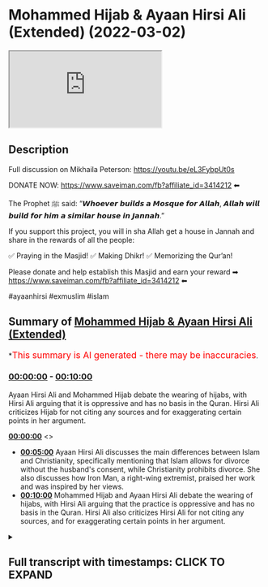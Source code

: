 # Mohammed Hijab & Ayaan Hirsi Ali (Extended) (2022-03-02)

<iframe loading='lazy' src='https://www.youtube.com/embed/PdiRh_BkBCg'></iframe>

## Description

Full discussion on Mikhaila Peterson: https://youtu.be/eL3FybpUt0s

DONATE NOW: https://www.saveiman.com/fb?affiliate_id=3414212 ⬅

The Prophet ﷺ said: “𝙒𝙝𝙤𝙚𝙫𝙚𝙧 𝙗𝙪𝙞𝙡𝙙𝙨 𝙖 𝙈𝙤𝙨𝙦𝙪𝙚 𝙛𝙤𝙧 𝘼𝙡𝙡𝙖𝙝, 𝘼𝙡𝙡𝙖𝙝 𝙬𝙞𝙡𝙡 𝙗𝙪𝙞𝙡𝙙 𝙛𝙤𝙧 𝙝𝙞𝙢 𝙖 𝙨𝙞𝙢𝙞𝙡𝙖𝙧 𝙝𝙤𝙪𝙨𝙚 𝙞𝙣 𝙅𝙖𝙣𝙣𝙖𝙝.”

If you support this project, you will in sha Allah get a house in Jannah and share in the rewards of all the people:

✅ Praying in the Masjid!
✅ Making Dhikr!
✅ Memorizing the Qur’an!

Please donate and help establish this Masjid and earn your reward ➡ https://www.saveiman.com/fb?affiliate_id=3414212 ⬅

#ayaanhirsi #exmuslim #islam

## Summary of [Mohammed Hijab & Ayaan Hirsi Ali (Extended)](https://www.youtube.com/watch?v=PdiRh_BkBCg)


*<span style="color:red; font-size:125%">This summary is AI generated - there may be inaccuracies</span>.

### [00:00:00](https://www.youtube.com/watch?v=PdiRh_BkBCg&t=0) - [00:10:00](https://www.youtube.com/watch?v=PdiRh_BkBCg&t=600)

Ayaan Hirsi Ali and Mohammed Hijab debate the wearing of hijabs, with Hirsi Ali arguing that it is oppressive and has no basis in the Quran. Hirsi Ali criticizes Hijab for not citing any sources and for exaggerating certain points in her argument.

**[00:00:00](https://www.youtube.com/watch?v=PdiRh_BkBCg&t=0)** <>
* **[00:05:00](https://www.youtube.com/watch?v=PdiRh_BkBCg&t=300)** Ayaan Hirsi Ali discusses the main differences between Islam and Christianity, specifically mentioning that Islam allows for divorce without the husband's consent, while Christianity prohibits divorce. She also discusses how Iron Man, a right-wing extremist, praised her work and was inspired by her views.
* **[00:10:00](https://www.youtube.com/watch?v=PdiRh_BkBCg&t=600)** Mohammed Hijab and Ayaan Hirsi Ali debate the wearing of hijabs, with Hirsi Ali arguing that the practice is oppressive and has no basis in the Quran. Hirsi Ali also criticizes Hirsi Ali for not citing any sources, and for exaggerating certain points in her argument.

<details><summary><h2>Full transcript with timestamps: CLICK TO EXPAND</h2></summary>

[0:00:00](https://youtu.be/PdiRh_BkBCg?t=0) islam was founded  
[0:00:02](https://youtu.be/PdiRh_BkBCg?t=2) um  
[0:00:04](https://youtu.be/PdiRh_BkBCg?t=4) by a man  
[0:00:06](https://youtu.be/PdiRh_BkBCg?t=6) who  
[0:00:07](https://youtu.be/PdiRh_BkBCg?t=7) [Music]  
[0:00:10](https://youtu.be/PdiRh_BkBCg?t=10) was it was founded in a context  
[0:00:14](https://youtu.be/PdiRh_BkBCg?t=14) [Music]  
[0:00:20](https://youtu.be/PdiRh_BkBCg?t=20) muslims in norway are now establishing a  
[0:00:22](https://youtu.be/PdiRh_BkBCg?t=22) masjid and tawa center to enhance the  
[0:00:25](https://youtu.be/PdiRh_BkBCg?t=25) norwegian dawah if you donate to the  
[0:00:26](https://youtu.be/PdiRh_BkBCg?t=26) scores you will insha allah reap the  
[0:00:29](https://youtu.be/PdiRh_BkBCg?t=29) rewards of thousands of muslims coming  
[0:00:31](https://youtu.be/PdiRh_BkBCg?t=31) back to islam and many of those who  
[0:00:33](https://youtu.be/PdiRh_BkBCg?t=33) become dwight and invite to islam so  
[0:00:36](https://youtu.be/PdiRh_BkBCg?t=36) click the link and donate now and share  
[0:00:38](https://youtu.be/PdiRh_BkBCg?t=38) the video for extra rewards  
[0:00:42](https://youtu.be/PdiRh_BkBCg?t=42) how are you guys doing now many of you  
[0:00:44](https://youtu.be/PdiRh_BkBCg?t=44) already know that the opposing views  
[0:00:46](https://youtu.be/PdiRh_BkBCg?t=46) episode that i done with one iron mcgann  
[0:00:49](https://youtu.be/PdiRh_BkBCg?t=49) who refers to herself as iron hersey  
[0:00:51](https://youtu.be/PdiRh_BkBCg?t=51) ally because she is a liar and she has  
[0:00:53](https://youtu.be/PdiRh_BkBCg?t=53) been lying to the dutch parliament and  
[0:00:55](https://youtu.be/PdiRh_BkBCg?t=55) she's been lying to  
[0:00:57](https://youtu.be/PdiRh_BkBCg?t=57) the public about islam and what it  
[0:00:58](https://youtu.be/PdiRh_BkBCg?t=58) entails and she is an ignoramus an  
[0:01:01](https://youtu.be/PdiRh_BkBCg?t=61) academic charlatan an obsequious woman a  
[0:01:03](https://youtu.be/PdiRh_BkBCg?t=63) right-wing apple polisher  
[0:01:06](https://youtu.be/PdiRh_BkBCg?t=66) that individual has now quite frankly  
[0:01:08](https://youtu.be/PdiRh_BkBCg?t=68) been exposed if you go and watch that  
[0:01:10](https://youtu.be/PdiRh_BkBCg?t=70) video you i think you'll agree with me  
[0:01:12](https://youtu.be/PdiRh_BkBCg?t=72) um not many people even from the other  
[0:01:15](https://youtu.be/PdiRh_BkBCg?t=75) side let's say can disagree with that  
[0:01:18](https://youtu.be/PdiRh_BkBCg?t=78) but i wanted to just point on some of  
[0:01:20](https://youtu.be/PdiRh_BkBCg?t=80) the things because obviously in that  
[0:01:22](https://youtu.be/PdiRh_BkBCg?t=82) uh opposing views a format i couldn't i  
[0:01:25](https://youtu.be/PdiRh_BkBCg?t=85) didn't have access to to her responses  
[0:01:27](https://youtu.be/PdiRh_BkBCg?t=87) and she did not have access to my  
[0:01:29](https://youtu.be/PdiRh_BkBCg?t=89) responses so there are some things i  
[0:01:31](https://youtu.be/PdiRh_BkBCg?t=91) wanted to bring  
[0:01:32](https://youtu.be/PdiRh_BkBCg?t=92) uh to respond to and not that she  
[0:01:34](https://youtu.be/PdiRh_BkBCg?t=94) deserves a response because i think for  
[0:01:36](https://youtu.be/PdiRh_BkBCg?t=96) all intents and purposes anyone with a  
[0:01:38](https://youtu.be/PdiRh_BkBCg?t=98) shred of integrity and maybe an iota of  
[0:01:41](https://youtu.be/PdiRh_BkBCg?t=101) sincerity will know that her academic  
[0:01:44](https://youtu.be/PdiRh_BkBCg?t=104) career if she ever had one in the first  
[0:01:46](https://youtu.be/PdiRh_BkBCg?t=106) place  
[0:01:47](https://youtu.be/PdiRh_BkBCg?t=107) is over now with all due respect or none  
[0:01:49](https://youtu.be/PdiRh_BkBCg?t=109) due to her  
[0:01:52](https://youtu.be/PdiRh_BkBCg?t=112) this individual actually by the way i  
[0:01:53](https://youtu.be/PdiRh_BkBCg?t=113) couldn't read this out in the opposing  
[0:01:55](https://youtu.be/PdiRh_BkBCg?t=115) views for much i should give you a taste  
[0:01:56](https://youtu.be/PdiRh_BkBCg?t=116) of what kind of individual she is this  
[0:01:58](https://youtu.be/PdiRh_BkBCg?t=118) is something she mentions in one of her  
[0:01:59](https://youtu.be/PdiRh_BkBCg?t=119) books  
[0:02:01](https://youtu.be/PdiRh_BkBCg?t=121) she mentions and i quote  
[0:02:03](https://youtu.be/PdiRh_BkBCg?t=123) she was talking about christian churches  
[0:02:05](https://youtu.be/PdiRh_BkBCg?t=125) she says but i think christian church  
[0:02:07](https://youtu.be/PdiRh_BkBCg?t=127) should begin dawa look how she has  
[0:02:10](https://youtu.be/PdiRh_BkBCg?t=130) riddle and anger  
[0:02:11](https://youtu.be/PdiRh_BkBCg?t=131) subhanallah resentment towards the tawa  
[0:02:13](https://youtu.be/PdiRh_BkBCg?t=133) the propagation of islam and the muslim  
[0:02:15](https://youtu.be/PdiRh_BkBCg?t=135) people she goes but i think christian  
[0:02:17](https://youtu.be/PdiRh_BkBCg?t=137) church should begin douwa exactly as  
[0:02:19](https://youtu.be/PdiRh_BkBCg?t=139) islam does  
[0:02:20](https://youtu.be/PdiRh_BkBCg?t=140) you need to compete because you can be  
[0:02:22](https://youtu.be/PdiRh_BkBCg?t=142) as powerful you can be a powerful tool  
[0:02:25](https://youtu.be/PdiRh_BkBCg?t=145) to reverse islamization she states yeah  
[0:02:28](https://youtu.be/PdiRh_BkBCg?t=148) you should start with muslim  
[0:02:29](https://youtu.be/PdiRh_BkBCg?t=149) neighborhoods in rome  
[0:02:31](https://youtu.be/PdiRh_BkBCg?t=151) she's talking to a priest here and she  
[0:02:33](https://youtu.be/PdiRh_BkBCg?t=153) says  
[0:02:34](https://youtu.be/PdiRh_BkBCg?t=154) europe is sleepwalking into disaster  
[0:02:36](https://youtu.be/PdiRh_BkBCg?t=156) cultural ideological and political  
[0:02:37](https://youtu.be/PdiRh_BkBCg?t=157) disaster because the authorities of the  
[0:02:40](https://youtu.be/PdiRh_BkBCg?t=160) church have neglected the immigrant  
[0:02:43](https://youtu.be/PdiRh_BkBCg?t=163) ghettos she states the churches could go  
[0:02:46](https://youtu.be/PdiRh_BkBCg?t=166) into muslim communities provide services  
[0:02:48](https://youtu.be/PdiRh_BkBCg?t=168) just as the radical muslims do build new  
[0:02:51](https://youtu.be/PdiRh_BkBCg?t=171) catholic schools hospitals communities  
[0:02:54](https://youtu.be/PdiRh_BkBCg?t=174) community centers just like the ones  
[0:02:56](https://youtu.be/PdiRh_BkBCg?t=176) that were such a civilizing force under  
[0:02:59](https://youtu.be/PdiRh_BkBCg?t=179) colonialism in africa  
[0:03:01](https://youtu.be/PdiRh_BkBCg?t=181) this person is not just an apostate from  
[0:03:03](https://youtu.be/PdiRh_BkBCg?t=183) islam this person  
[0:03:05](https://youtu.be/PdiRh_BkBCg?t=185) is the equivalent of the the monster  
[0:03:08](https://youtu.be/PdiRh_BkBCg?t=188) uncle tom no aunt jemima where the hell  
[0:03:11](https://youtu.be/PdiRh_BkBCg?t=191) the equivalent uncle tommy is the  
[0:03:12](https://youtu.be/PdiRh_BkBCg?t=192) monstrous  
[0:03:14](https://youtu.be/PdiRh_BkBCg?t=194) uh you know uncle tom that she is a  
[0:03:17](https://youtu.be/PdiRh_BkBCg?t=197) colonized colonialism in africa she's an  
[0:03:19](https://youtu.be/PdiRh_BkBCg?t=199) apostate from african identity  
[0:03:22](https://youtu.be/PdiRh_BkBCg?t=202) itself  
[0:03:23](https://youtu.be/PdiRh_BkBCg?t=203) not just islam  
[0:03:25](https://youtu.be/PdiRh_BkBCg?t=205) but not just that and i've mentioned  
[0:03:27](https://youtu.be/PdiRh_BkBCg?t=207) this and alluded to it but i wanted to  
[0:03:28](https://youtu.be/PdiRh_BkBCg?t=208) give you clarity and proof because i did  
[0:03:30](https://youtu.be/PdiRh_BkBCg?t=210) mention it in the discussion but i  
[0:03:32](https://youtu.be/PdiRh_BkBCg?t=212) wanted to mention it once more look what  
[0:03:35](https://youtu.be/PdiRh_BkBCg?t=215) she says about islam in her book one of  
[0:03:38](https://youtu.be/PdiRh_BkBCg?t=218) her main books this is printed  
[0:03:41](https://youtu.be/PdiRh_BkBCg?t=221) this is printed  
[0:03:42](https://youtu.be/PdiRh_BkBCg?t=222) she states a key problem for islam today  
[0:03:45](https://youtu.be/PdiRh_BkBCg?t=225) can be summarized in three simplifying  
[0:03:46](https://youtu.be/PdiRh_BkBCg?t=226) sentences christians worship a man made  
[0:03:49](https://youtu.be/PdiRh_BkBCg?t=229) divine  
[0:03:50](https://youtu.be/PdiRh_BkBCg?t=230) jews worship a book  
[0:03:51](https://youtu.be/PdiRh_BkBCg?t=231) and muslims worship both  
[0:03:55](https://youtu.be/PdiRh_BkBCg?t=235) she doesn't know the basics of islam  
[0:03:57](https://youtu.be/PdiRh_BkBCg?t=237) look at what she says here in her book  
[0:03:59](https://youtu.be/PdiRh_BkBCg?t=239) infidel i've read her books  
[0:04:02](https://youtu.be/PdiRh_BkBCg?t=242) rubbish  
[0:04:03](https://youtu.be/PdiRh_BkBCg?t=243) rubbish  
[0:04:04](https://youtu.be/PdiRh_BkBCg?t=244) books they are  
[0:04:06](https://youtu.be/PdiRh_BkBCg?t=246) she goes on her tour so she's talking  
[0:04:08](https://youtu.be/PdiRh_BkBCg?t=248) about a particular film that was  
[0:04:09](https://youtu.be/PdiRh_BkBCg?t=249) released on hotel  
[0:04:10](https://youtu.be/PdiRh_BkBCg?t=250) is written the opening verse of the  
[0:04:13](https://youtu.be/PdiRh_BkBCg?t=253) quran the surat al-fatiha so she refers  
[0:04:16](https://youtu.be/PdiRh_BkBCg?t=256) to an entire chapter as a verse she  
[0:04:19](https://youtu.be/PdiRh_BkBCg?t=259) doesn't know the basics and she  
[0:04:20](https://youtu.be/PdiRh_BkBCg?t=260) continues by the way there's other  
[0:04:21](https://youtu.be/PdiRh_BkBCg?t=261) things like this where she talks about  
[0:04:23](https://youtu.be/PdiRh_BkBCg?t=263) hadith like for example  
[0:04:27](https://youtu.be/PdiRh_BkBCg?t=267) or the jannah is under the feet of the  
[0:04:29](https://youtu.be/PdiRh_BkBCg?t=269) mother she says the verse of the quran  
[0:04:30](https://youtu.be/PdiRh_BkBCg?t=270) she does not know how to differentiate a  
[0:04:32](https://youtu.be/PdiRh_BkBCg?t=272) verse from a chapter  
[0:04:33](https://youtu.be/PdiRh_BkBCg?t=273) at the verse of the quran  
[0:04:35](https://youtu.be/PdiRh_BkBCg?t=275) and  
[0:04:36](https://youtu.be/PdiRh_BkBCg?t=276) this person is meant to be the scholar  
[0:04:38](https://youtu.be/PdiRh_BkBCg?t=278) that is telling us and teaching us about  
[0:04:40](https://youtu.be/PdiRh_BkBCg?t=280) islam this is meant to be the scholar  
[0:04:42](https://youtu.be/PdiRh_BkBCg?t=282) joe rogan and jordan pearson and these  
[0:04:44](https://youtu.be/PdiRh_BkBCg?t=284) individuals they're putting her on  
[0:04:46](https://youtu.be/PdiRh_BkBCg?t=286) i want to show you the extent of her  
[0:04:48](https://youtu.be/PdiRh_BkBCg?t=288) ignorance by just letting her answer a  
[0:04:50](https://youtu.be/PdiRh_BkBCg?t=290) simple gcse re type question that she  
[0:04:55](https://youtu.be/PdiRh_BkBCg?t=295) stutters i i thought that this was in  
[0:04:57](https://youtu.be/PdiRh_BkBCg?t=297) many ways the most telling part of the  
[0:04:59](https://youtu.be/PdiRh_BkBCg?t=299) entire opposing views segment let's take  
[0:05:01](https://youtu.be/PdiRh_BkBCg?t=301) a let's take a look at how she answers a  
[0:05:03](https://youtu.be/PdiRh_BkBCg?t=303) very simple question what the  
[0:05:04](https://youtu.be/PdiRh_BkBCg?t=304) differences of islam and christianity  
[0:05:06](https://youtu.be/PdiRh_BkBCg?t=306) are let's take a look what do you think  
[0:05:08](https://youtu.be/PdiRh_BkBCg?t=308) the primary differences are that you've  
[0:05:09](https://youtu.be/PdiRh_BkBCg?t=309) seen between islam and christianity  
[0:05:12](https://youtu.be/PdiRh_BkBCg?t=312) the primary differences  
[0:05:15](https://youtu.be/PdiRh_BkBCg?t=315) primary differences yeah  
[0:05:17](https://youtu.be/PdiRh_BkBCg?t=317) well i think  
[0:05:19](https://youtu.be/PdiRh_BkBCg?t=319) the the primary and probably the most  
[0:05:21](https://youtu.be/PdiRh_BkBCg?t=321) well-known differences is islam was  
[0:05:24](https://youtu.be/PdiRh_BkBCg?t=324) founded  
[0:05:27](https://youtu.be/PdiRh_BkBCg?t=327) by a man  
[0:05:30](https://youtu.be/PdiRh_BkBCg?t=330) who  
[0:05:33](https://youtu.be/PdiRh_BkBCg?t=333) was it was founded in a context  
[0:05:38](https://youtu.be/PdiRh_BkBCg?t=338) that was tribal  
[0:05:41](https://youtu.be/PdiRh_BkBCg?t=341) very parochial very small  
[0:05:45](https://youtu.be/PdiRh_BkBCg?t=345) and the man who founded islam  
[0:05:47](https://youtu.be/PdiRh_BkBCg?t=347) turned it into an empire so i'm really  
[0:05:50](https://youtu.be/PdiRh_BkBCg?t=350) sorry to say this but this academic  
[0:05:52](https://youtu.be/PdiRh_BkBCg?t=352) charlatan  
[0:05:53](https://youtu.be/PdiRh_BkBCg?t=353) in addition to saying  
[0:05:55](https://youtu.be/PdiRh_BkBCg?t=355) she's not knowing the basics clearly  
[0:05:57](https://youtu.be/PdiRh_BkBCg?t=357) identified by her printed works and her  
[0:06:00](https://youtu.be/PdiRh_BkBCg?t=360) public  
[0:06:01](https://youtu.be/PdiRh_BkBCg?t=361) display or presentations  
[0:06:04](https://youtu.be/PdiRh_BkBCg?t=364) she  
[0:06:05](https://youtu.be/PdiRh_BkBCg?t=365) in addition to that continues  
[0:06:07](https://youtu.be/PdiRh_BkBCg?t=367) lying to the public and telling people  
[0:06:10](https://youtu.be/PdiRh_BkBCg?t=370) or insinuating that islam  
[0:06:12](https://youtu.be/PdiRh_BkBCg?t=372) uh has a force of bleak or forced  
[0:06:14](https://youtu.be/PdiRh_BkBCg?t=374) convert narrative that we force people  
[0:06:17](https://youtu.be/PdiRh_BkBCg?t=377) to become muslims let's take a look at  
[0:06:19](https://youtu.be/PdiRh_BkBCg?t=379) what she states trying to get non-muslim  
[0:06:22](https://youtu.be/PdiRh_BkBCg?t=382) societies to adopt islam either through  
[0:06:24](https://youtu.be/PdiRh_BkBCg?t=384) persuasion or through force or through  
[0:06:27](https://youtu.be/PdiRh_BkBCg?t=387) both of those means now this she keeps  
[0:06:30](https://youtu.be/PdiRh_BkBCg?t=390) mentioning this  
[0:06:31](https://youtu.be/PdiRh_BkBCg?t=391) it's as if she has not mentioned or she  
[0:06:33](https://youtu.be/PdiRh_BkBCg?t=393) has not read and she clearly has  
[0:06:34](https://youtu.be/PdiRh_BkBCg?t=394) actually because i've seen it in her one  
[0:06:36](https://youtu.be/PdiRh_BkBCg?t=396) of her books she mentions it  
[0:06:37](https://youtu.be/PdiRh_BkBCg?t=397) the verse  
[0:06:39](https://youtu.be/PdiRh_BkBCg?t=399) there is no compulsion in religion  
[0:06:42](https://youtu.be/PdiRh_BkBCg?t=402) even arnold walker  
[0:06:44](https://youtu.be/PdiRh_BkBCg?t=404) who wrote the book proselytizing oh  
[0:06:46](https://youtu.be/PdiRh_BkBCg?t=406) sorry the preaching of islam an  
[0:06:48](https://youtu.be/PdiRh_BkBCg?t=408) orientalist doesn't take this view that  
[0:06:50](https://youtu.be/PdiRh_BkBCg?t=410) islam was spread by the sword in the  
[0:06:52](https://youtu.be/PdiRh_BkBCg?t=412) sense that people were forced to become  
[0:06:54](https://youtu.be/PdiRh_BkBCg?t=414) muslims on mass  
[0:06:56](https://youtu.be/PdiRh_BkBCg?t=416) in in where islam conquered land  
[0:06:59](https://youtu.be/PdiRh_BkBCg?t=419) and even if there were times in places  
[0:07:02](https://youtu.be/PdiRh_BkBCg?t=422) in the islamic history where that did  
[0:07:04](https://youtu.be/PdiRh_BkBCg?t=424) takes place it clearly goes against  
[0:07:07](https://youtu.be/PdiRh_BkBCg?t=427) the verse which is  
[0:07:08](https://youtu.be/PdiRh_BkBCg?t=428) 2 256 in surah baqara la iqra fadin  
[0:07:12](https://youtu.be/PdiRh_BkBCg?t=432) there's no compulsion in religion so she  
[0:07:14](https://youtu.be/PdiRh_BkBCg?t=434) keeps mentioning this point  
[0:07:17](https://youtu.be/PdiRh_BkBCg?t=437) and to to make islam look like a  
[0:07:19](https://youtu.be/PdiRh_BkBCg?t=439) monstrous religion  
[0:07:21](https://youtu.be/PdiRh_BkBCg?t=441) or she in fact is a monstrous liar  
[0:07:24](https://youtu.be/PdiRh_BkBCg?t=444) and i will say something else  
[0:07:26](https://youtu.be/PdiRh_BkBCg?t=446) that she and i've mentioned this before  
[0:07:28](https://youtu.be/PdiRh_BkBCg?t=448) and i'll emphasize the point again was  
[0:07:30](https://youtu.be/PdiRh_BkBCg?t=450) the same individual that anders breivik  
[0:07:34](https://youtu.be/PdiRh_BkBCg?t=454) the individual who responds who was  
[0:07:36](https://youtu.be/PdiRh_BkBCg?t=456) responsible for killing 77  
[0:07:38](https://youtu.be/PdiRh_BkBCg?t=458) individuals majority of them were  
[0:07:40](https://youtu.be/PdiRh_BkBCg?t=460) non-muslims in norway in one of the most  
[0:07:42](https://youtu.be/PdiRh_BkBCg?t=462) prolific crimes in the last hundred  
[0:07:45](https://youtu.be/PdiRh_BkBCg?t=465) years  
[0:07:46](https://youtu.be/PdiRh_BkBCg?t=466) that individual dedicated an entire  
[0:07:49](https://youtu.be/PdiRh_BkBCg?t=469) chapter to iron mcgann iron hershey  
[0:07:51](https://youtu.be/PdiRh_BkBCg?t=471) mcgann an entire chapter he dedicated  
[0:07:54](https://youtu.be/PdiRh_BkBCg?t=474) praising her saying that she should have  
[0:07:56](https://youtu.be/PdiRh_BkBCg?t=476) won the nobel peace prize  
[0:07:58](https://youtu.be/PdiRh_BkBCg?t=478) and that she that her views are quite  
[0:08:00](https://youtu.be/PdiRh_BkBCg?t=480) commensurate with his and you know  
[0:08:02](https://youtu.be/PdiRh_BkBCg?t=482) saying good words about her clearly  
[0:08:04](https://youtu.be/PdiRh_BkBCg?t=484) inspired  
[0:08:05](https://youtu.be/PdiRh_BkBCg?t=485) and influenced by her  
[0:08:07](https://youtu.be/PdiRh_BkBCg?t=487) right wing fascistic narratives  
[0:08:10](https://youtu.be/PdiRh_BkBCg?t=490) this is an individual who killed white  
[0:08:12](https://youtu.be/PdiRh_BkBCg?t=492) liberal people to put it crudely white  
[0:08:14](https://youtu.be/PdiRh_BkBCg?t=494) liberal people you can see the extent to  
[0:08:17](https://youtu.be/PdiRh_BkBCg?t=497) which her drivel  
[0:08:19](https://youtu.be/PdiRh_BkBCg?t=499) can lead to actual impact on the ground  
[0:08:22](https://youtu.be/PdiRh_BkBCg?t=502) she's talking about islam  
[0:08:24](https://youtu.be/PdiRh_BkBCg?t=504) scapegoating it maybe projecting her own  
[0:08:26](https://youtu.be/PdiRh_BkBCg?t=506) kind of maliciousness  
[0:08:28](https://youtu.be/PdiRh_BkBCg?t=508) onto it malignancy  
[0:08:30](https://youtu.be/PdiRh_BkBCg?t=510) and malevolence  
[0:08:32](https://youtu.be/PdiRh_BkBCg?t=512) the individual that  
[0:08:33](https://youtu.be/PdiRh_BkBCg?t=513) that is iron mcgann really has no  
[0:08:36](https://youtu.be/PdiRh_BkBCg?t=516) credentials to talk about these things  
[0:08:37](https://youtu.be/PdiRh_BkBCg?t=517) as we mentioned in the first place  
[0:08:40](https://youtu.be/PdiRh_BkBCg?t=520) and then again she makes a series of  
[0:08:43](https://youtu.be/PdiRh_BkBCg?t=523) claims about women's rights most of  
[0:08:45](https://youtu.be/PdiRh_BkBCg?t=525) which are nonsense claims  
[0:08:47](https://youtu.be/PdiRh_BkBCg?t=527) now this is something she did mention in  
[0:08:49](https://youtu.be/PdiRh_BkBCg?t=529) some of her books but she keeps saying  
[0:08:51](https://youtu.be/PdiRh_BkBCg?t=531) it's almost impossible for a muslim  
[0:08:53](https://youtu.be/PdiRh_BkBCg?t=533) woman to get a divorce  
[0:08:54](https://youtu.be/PdiRh_BkBCg?t=534) compared to what into what system like  
[0:08:56](https://youtu.be/PdiRh_BkBCg?t=536) for example we'll talk about other  
[0:08:57](https://youtu.be/PdiRh_BkBCg?t=537) religions  
[0:08:58](https://youtu.be/PdiRh_BkBCg?t=538) whose system is easier for it to be to  
[0:09:01](https://youtu.be/PdiRh_BkBCg?t=541) get a divorce is it easier for a muslim  
[0:09:02](https://youtu.be/PdiRh_BkBCg?t=542) man a woman to get a divorce or is it  
[0:09:04](https://youtu.be/PdiRh_BkBCg?t=544) easier for an orthodox jewish woman who  
[0:09:06](https://youtu.be/PdiRh_BkBCg?t=546) has to get the get in fact that system  
[0:09:08](https://youtu.be/PdiRh_BkBCg?t=548) is much more difficult for a woman to  
[0:09:09](https://youtu.be/PdiRh_BkBCg?t=549) get a divorce the get  
[0:09:12](https://youtu.be/PdiRh_BkBCg?t=552) in some circles you you cannot even get  
[0:09:13](https://youtu.be/PdiRh_BkBCg?t=553) a woman cannot even get a divorce  
[0:09:15](https://youtu.be/PdiRh_BkBCg?t=555) without the husband's  
[0:09:17](https://youtu.be/PdiRh_BkBCg?t=557) consent  
[0:09:19](https://youtu.be/PdiRh_BkBCg?t=559) well about catholicism for the longest  
[0:09:21](https://youtu.be/PdiRh_BkBCg?t=561) of time divorce was prohibited  
[0:09:23](https://youtu.be/PdiRh_BkBCg?t=563) completely and she was singing the  
[0:09:24](https://youtu.be/PdiRh_BkBCg?t=564) praises of christianity whereas in  
[0:09:27](https://youtu.be/PdiRh_BkBCg?t=567) clearly in islam there is such a thing  
[0:09:28](https://youtu.be/PdiRh_BkBCg?t=568) as fasc where a woman can get a divorce  
[0:09:31](https://youtu.be/PdiRh_BkBCg?t=571) even without the consent of her husband  
[0:09:34](https://youtu.be/PdiRh_BkBCg?t=574) hadith  
[0:09:40](https://youtu.be/PdiRh_BkBCg?t=580) you know if it wasn't for a woman came  
[0:09:41](https://youtu.be/PdiRh_BkBCg?t=581) to the prophet said it had it not been  
[0:09:43](https://youtu.be/PdiRh_BkBCg?t=583) for the fear of allah would have spat in  
[0:09:44](https://youtu.be/PdiRh_BkBCg?t=584) his face and then he got them separated  
[0:09:47](https://youtu.be/PdiRh_BkBCg?t=587) meaning without his permission so this  
[0:09:49](https://youtu.be/PdiRh_BkBCg?t=589) kind of thing is clearly in islam so  
[0:09:51](https://youtu.be/PdiRh_BkBCg?t=591) once again how exaggerated comically  
[0:09:53](https://youtu.be/PdiRh_BkBCg?t=593) exaggerated claims which are in fact  
[0:09:55](https://youtu.be/PdiRh_BkBCg?t=595) not factual  
[0:09:57](https://youtu.be/PdiRh_BkBCg?t=597) are intended for the sole purpose of  
[0:10:00](https://youtu.be/PdiRh_BkBCg?t=600) maligning islam and she has not quoted a  
[0:10:03](https://youtu.be/PdiRh_BkBCg?t=603) single source throughout the whole video  
[0:10:05](https://youtu.be/PdiRh_BkBCg?t=605) i don't think in the entire video that  
[0:10:06](https://youtu.be/PdiRh_BkBCg?t=606) she's quoted a single source not even  
[0:10:09](https://youtu.be/PdiRh_BkBCg?t=609) one  
[0:10:10](https://youtu.be/PdiRh_BkBCg?t=610) from the primary text of islam let alone  
[0:10:12](https://youtu.be/PdiRh_BkBCg?t=612) academic resources and so on so she's  
[0:10:15](https://youtu.be/PdiRh_BkBCg?t=615) absolutely  
[0:10:16](https://youtu.be/PdiRh_BkBCg?t=616) lost  
[0:10:18](https://youtu.be/PdiRh_BkBCg?t=618) and then she mentions that women are  
[0:10:19](https://youtu.be/PdiRh_BkBCg?t=619) confined to the house well of course  
[0:10:21](https://youtu.be/PdiRh_BkBCg?t=621) that's not true at all and the only  
[0:10:23](https://youtu.be/PdiRh_BkBCg?t=623) verse that can be used let me help her  
[0:10:25](https://youtu.be/PdiRh_BkBCg?t=625) out a little bit is the views  
[0:10:30](https://youtu.be/PdiRh_BkBCg?t=630) which talks to the prophet's wives and  
[0:10:31](https://youtu.be/PdiRh_BkBCg?t=631) says and stay in your homes  
[0:10:33](https://youtu.be/PdiRh_BkBCg?t=633) and it can also be read  
[0:10:36](https://youtu.be/PdiRh_BkBCg?t=636) by the way which means  
[0:10:38](https://youtu.be/PdiRh_BkBCg?t=638) which means have sakina have tranquility  
[0:10:40](https://youtu.be/PdiRh_BkBCg?t=640) in your homes even with them because we  
[0:10:42](https://youtu.be/PdiRh_BkBCg?t=642) know that the prophet's wives they left  
[0:10:44](https://youtu.be/PdiRh_BkBCg?t=644) their homes  
[0:10:45](https://youtu.be/PdiRh_BkBCg?t=645) they left the homes they went and done  
[0:10:46](https://youtu.be/PdiRh_BkBCg?t=646) things i mean they led wars in the case  
[0:10:48](https://youtu.be/PdiRh_BkBCg?t=648) of aisha not to say that all of that was  
[0:10:50](https://youtu.be/PdiRh_BkBCg?t=650) in her own interest according to her own  
[0:10:52](https://youtu.be/PdiRh_BkBCg?t=652) testimonies but they definitely stayed  
[0:10:55](https://youtu.be/PdiRh_BkBCg?t=655) out of the house but you've got all  
[0:10:56](https://youtu.be/PdiRh_BkBCg?t=656) kinds of pro  
[0:10:57](https://youtu.be/PdiRh_BkBCg?t=657) so commandments on in islam for example  
[0:11:05](https://youtu.be/PdiRh_BkBCg?t=665) do not prevent the woman slaves of allah  
[0:11:08](https://youtu.be/PdiRh_BkBCg?t=668) from going to the masjids what if a  
[0:11:10](https://youtu.be/PdiRh_BkBCg?t=670) woman wants to go and see her parents  
[0:11:13](https://youtu.be/PdiRh_BkBCg?t=673) the vast majority of islam says  
[0:11:16](https://youtu.be/PdiRh_BkBCg?t=676) and no one can stop her from doing that  
[0:11:18](https://youtu.be/PdiRh_BkBCg?t=678) and in fact the husband must facilitate  
[0:11:20](https://youtu.be/PdiRh_BkBCg?t=680) such a thing what if she has to go for  
[0:11:22](https://youtu.be/PdiRh_BkBCg?t=682) another reason  
[0:11:23](https://youtu.be/PdiRh_BkBCg?t=683) there's nothing to say a woman must stay  
[0:11:25](https://youtu.be/PdiRh_BkBCg?t=685) in the house in this house and be  
[0:11:26](https://youtu.be/PdiRh_BkBCg?t=686) trapped like a prisoner in islam there's  
[0:11:28](https://youtu.be/PdiRh_BkBCg?t=688) no such thing  
[0:11:30](https://youtu.be/PdiRh_BkBCg?t=690) and so that's something else which she  
[0:11:31](https://youtu.be/PdiRh_BkBCg?t=691) exaggerates and lies about but there's a  
[0:11:34](https://youtu.be/PdiRh_BkBCg?t=694) series of claims that i'm looking at  
[0:11:36](https://youtu.be/PdiRh_BkBCg?t=696) right here which are to be honest with  
[0:11:37](https://youtu.be/PdiRh_BkBCg?t=697) you too numerous to mention by what i  
[0:11:40](https://youtu.be/PdiRh_BkBCg?t=700) will and to be honest too  
[0:11:41](https://youtu.be/PdiRh_BkBCg?t=701) comical in the first place something  
[0:11:43](https://youtu.be/PdiRh_BkBCg?t=703) that even the most basic student of  
[0:11:45](https://youtu.be/PdiRh_BkBCg?t=705) knowledge will be able to dismiss  
[0:11:48](https://youtu.be/PdiRh_BkBCg?t=708) so instead of doing all of that i will  
[0:11:49](https://youtu.be/PdiRh_BkBCg?t=709) just leave you with one thought this  
[0:11:51](https://youtu.be/PdiRh_BkBCg?t=711) person has been exposed  
[0:11:54](https://youtu.be/PdiRh_BkBCg?t=714) exposed and if you have a shred an iota  
[0:11:57](https://youtu.be/PdiRh_BkBCg?t=717) of academic integrity  
[0:11:59](https://youtu.be/PdiRh_BkBCg?t=719) or sincerity in your heart in your mind  
[0:12:03](https://youtu.be/PdiRh_BkBCg?t=723) especially if you are non-muslim  
[0:12:04](https://youtu.be/PdiRh_BkBCg?t=724) watching this you cannot  
[0:12:07](https://youtu.be/PdiRh_BkBCg?t=727) you cannot take this kind of narrative  
[0:12:09](https://youtu.be/PdiRh_BkBCg?t=729) seriously especially coming from this  
[0:12:10](https://youtu.be/PdiRh_BkBCg?t=730) kind of person  
[0:12:12](https://youtu.be/PdiRh_BkBCg?t=732) and if you really want to know about  
[0:12:13](https://youtu.be/PdiRh_BkBCg?t=733) islam then you have to go to the sources  
[0:12:15](https://youtu.be/PdiRh_BkBCg?t=735) directly read it for yourself the quran  
[0:12:17](https://youtu.be/PdiRh_BkBCg?t=737) has been trying the meanings of  
[0:12:18](https://youtu.be/PdiRh_BkBCg?t=738) translations of the quran have been have  
[0:12:20](https://youtu.be/PdiRh_BkBCg?t=740) been translated many places for free you  
[0:12:22](https://youtu.be/PdiRh_BkBCg?t=742) can go quran.com you'll find a  
[0:12:24](https://youtu.be/PdiRh_BkBCg?t=744) translation of the quran just go to the  
[0:12:25](https://youtu.be/PdiRh_BkBCg?t=745) sources yourself go to the muslim  
[0:12:27](https://youtu.be/PdiRh_BkBCg?t=747) community it's high time we start  
[0:12:29](https://youtu.be/PdiRh_BkBCg?t=749) educating people about the religion of  
[0:12:31](https://youtu.be/PdiRh_BkBCg?t=751) islam and enough is enough  
[0:12:35](https://youtu.be/PdiRh_BkBCg?t=755) muslims in norway are now establishing a  
[0:12:37](https://youtu.be/PdiRh_BkBCg?t=757) messaging and dawa center to enhance the  
[0:12:39](https://youtu.be/PdiRh_BkBCg?t=759) norwegian tawa if you donate to the  
[0:12:41](https://youtu.be/PdiRh_BkBCg?t=761) schools you will ensure allah reap the  
[0:12:43](https://youtu.be/PdiRh_BkBCg?t=763) rewards of thousands of muslims coming  
[0:12:46](https://youtu.be/PdiRh_BkBCg?t=766) back to islam and many of those who  
[0:12:48](https://youtu.be/PdiRh_BkBCg?t=768) become dwight and invite to islam so  
[0:12:51](https://youtu.be/PdiRh_BkBCg?t=771) click the link and donate now and share  
[0:12:53](https://youtu.be/PdiRh_BkBCg?t=773) the video for extra rewards  
</details>